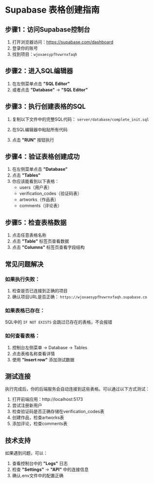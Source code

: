 # Supabase 表格创建指南

## 步骤1：访问Supabase控制台
1. 打开浏览器访问：https://supabase.com/dashboard
2. 登录你的账号
3. 找到项目：`wjoxaesypfhvwrnxfaqh`

## 步骤2：进入SQL编辑器
1. 在左侧菜单点击 **"SQL Editor"**
2. 或者点击 **"Database"** → **"SQL Editor"**

## 步骤3：执行创建表格的SQL
1. 复制以下文件中的完整SQL代码：
   `server/database/complete_init.sql`

2. 在SQL编辑器中粘贴所有代码

3. 点击 **"RUN"** 按钮执行

## 步骤4：验证表格创建成功
1. 在左侧菜单点击 **"Database"**
2. 点击 **"Tables"**
3. 你应该能看到以下表格：
   - users（用户表）
   - verification_codes（验证码表）
   - artworks（作品表）
   - comments（评论表）

## 步骤5：检查表格数据
1. 点击任意表格名称
2. 点击 **"Table"** 标签页查看数据
3. 点击 **"Columns"** 标签页查看字段结构

## 常见问题解决

### 如果执行失败：
1. 检查是否已连接到正确的项目
2. 确认项目URL是否正确：
   `https://wjoxaesypfhvwrnxfaqh.supabase.co`

### 如果表格已存在：
SQL中的 `IF NOT EXISTS` 会跳过已存在的表格，不会报错

### 如何查看表格：
1. 控制台左侧菜单 → Database → Tables
2. 点击表格名称查看详情
3. 使用 **"Insert row"** 添加测试数据

## 测试连接
执行完成后，你的后端服务会自动连接到这些表格。可以通过以下方式测试：

1. 打开前端应用：http://localhost:5173
2. 尝试注册新用户
3. 检查验证码是否正确存储在verification_codes表
4. 创建作品，检查artworks表
5. 添加评论，检查comments表

## 技术支持
如果遇到问题，可以：
1. 查看控制台中的 **"Logs"** 日志
2. 检查 **"Settings"** → **"API"** 中的连接信息
3. 确认.env文件中的配置正确